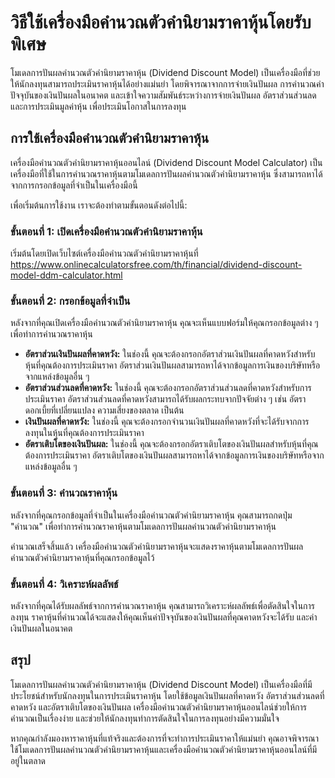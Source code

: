 วิธีใช้เครื่องมือคำนวณตัวคำนิยามราคาหุ้นโดยรับพิเศษ
===================================================

โมเดลการปันผลคำนวณตัวคำนิยามราคาหุ้น (Dividend Discount Model) เป็นเครื่องมือที่ช่วยให้นักลงทุนสามารถประเมินราคาหุ้นได้อย่างแม่นยำ โดยพิจารณาจากการจ่ายเงินปันผล การคำนวณค่าปัจจุบันของเงินปันผลในอนาคต และเข้าใจความสัมพันธ์ระหว่างการจ่ายเงินปันผล อัตราส่วนส่วนลด และการประเมินมูลค่าหุ้น เพื่อประเมินโอกาสในการลงทุน

การใช้เครื่องมือคำนวณตัวคำนิยามราคาหุ้น
---------------------------------------

เครื่องมือคำนวณตัวคำนิยามราคาหุ้นออนไลน์ (Dividend Discount Model Calculator) เป็นเครื่องมือที่ใช้ในการคำนวณราคาหุ้นตามโมเดลการปันผลคำนวณตัวคำนิยามราคาหุ้น ซึ่งสามารถหาได้จากการกรอกข้อมูลที่จำเป็นในเครื่องมือนี้

เพื่อเริ่มต้นการใช้งาน เราจะต้องทำตามขั้นตอนดังต่อไปนี้:

### ขั้นตอนที่ 1: เปิดเครื่องมือคำนวณตัวคำนิยามราคาหุ้น

เริ่มต้นโดยเปิดเว็บไซต์เครื่องมือคำนวณตัวคำนิยามราคาหุ้นที่ <https://www.onlinecalculatorsfree.com/th/financial/dividend-discount-model-ddm-calculator.html>

### ขั้นตอนที่ 2: กรอกข้อมูลที่จำเป็น

หลังจากที่คุณเปิดเครื่องมือคำนวณตัวคำนิยามราคาหุ้น คุณจะเห็นแบบฟอร์มให้คุณกรอกข้อมูลต่าง ๆ เพื่อทำการคำนวณราคาหุ้น

- **อัตราส่วนเงินปันผลที่คาดหวัง:** ในช่องนี้ คุณจะต้องกรอกอัตราส่วนเงินปันผลที่คาดหวังสำหรับหุ้นที่คุณต้องการประเมินราคา อัตราส่วนเงินปันผลสามารถหาได้จากข้อมูลการเงินของบริษัทหรือจากแหล่งข้อมูลอื่น ๆ
- **อัตราส่วนส่วนลดที่คาดหวัง:** ในช่องนี้ คุณจะต้องกรอกอัตราส่วนส่วนลดที่คาดหวังสำหรับการประเมินราคา อัตราส่วนส่วนลดที่คาดหวังสามารถได้รับผลกระทบจากปัจจัยต่าง ๆ เช่น อัตราดอกเบี้ยที่เปลี่ยนแปลง ความเสี่ยงของตลาด เป็นต้น
- **เงินปันผลที่คาดหวัง:** ในช่องนี้ คุณจะต้องกรอกจำนวนเงินปันผลที่คาดหวังที่จะได้รับจากการลงทุนในหุ้นที่คุณต้องการประเมินราคา
- **อัตราเติบโตของเงินปันผล:** ในช่องนี้ คุณจะต้องกรอกอัตราเติบโตของเงินปันผลสำหรับหุ้นที่คุณต้องการประเมินราคา อัตราเติบโตของเงินปันผลสามารถหาได้จากข้อมูลการเงินของบริษัทหรือจากแหล่งข้อมูลอื่น ๆ

### ขั้นตอนที่ 3: คำนวณราคาหุ้น

หลังจากที่คุณกรอกข้อมูลที่จำเป็นในเครื่องมือคำนวณตัวคำนิยามราคาหุ้น คุณสามารถกดปุ่ม "คำนวณ" เพื่อทำการคำนวณราคาหุ้นตามโมเดลการปันผลคำนวณตัวคำนิยามราคาหุ้น

คำนวณเสร็จสิ้นแล้ว เครื่องมือคำนวณตัวคำนิยามราคาหุ้นจะแสดงราคาหุ้นตามโมเดลการปันผลคำนวณตัวคำนิยามราคาหุ้นที่คุณกรอกข้อมูลไว้

### ขั้นตอนที่ 4: วิเคราะห์ผลลัพธ์

หลังจากที่คุณได้รับผลลัพธ์จากการคำนวณราคาหุ้น คุณสามารถวิเคราะห์ผลลัพธ์เพื่อตัดสินใจในการลงทุน ราคาหุ้นที่คำนวณได้จะแสดงให้คุณเห็นค่าปัจจุบันของเงินปันผลที่คุณคาดหวังจะได้รับ และค่าเงินปันผลในอนาคต

สรุป
----

โมเดลการปันผลคำนวณตัวคำนิยามราคาหุ้น (Dividend Discount Model) เป็นเครื่องมือที่มีประโยชน์สำหรับนักลงทุนในการประเมินราคาหุ้น โดยใช้ข้อมูลเงินปันผลที่คาดหวัง อัตราส่วนส่วนลดที่คาดหวัง และอัตราเติบโตของเงินปันผล เครื่องมือคำนวณตัวคำนิยามราคาหุ้นออนไลน์ช่วยให้การคำนวณเป็นเรื่องง่าย และช่วยให้นักลงทุนทำการตัดสินใจในการลงทุนอย่างมีความมั่นใจ

หากคุณกำลังมองหาราคาหุ้นที่แท้จริงและต้องการที่จะทำการประเมินราคาให้แม่นยำ คุณอาจพิจารณาใช้โมเดลการปันผลคำนวณตัวคำนิยามราคาหุ้นและเครื่องมือคำนวณตัวคำนิยามราคาหุ้นออนไลน์ที่มีอยู่ในตลาด
